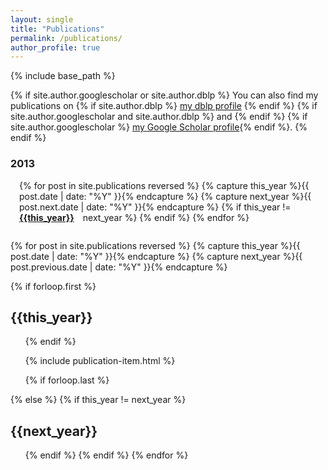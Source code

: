 ```yaml
---
layout: single
title: "Publications"
permalink: /publications/
author_profile: true
---
```


{% include base_path %}

 {% if site.author.googlescholar or site.author.dblp %}
  You can also find my publications on {% if site.author.dblp %} <a href="{{site.author.dblp}}">my dblp profile</a> {% endif %} {% if site.author.googlescholar and site.author.dblp %} and {% endif %} {% if site.author.googlescholar %} <a href="{{site.author.googlescholar}}">my Google Scholar profile</a>{% endif %}.
 {% endif %}

<h3>2013</h3>
<ul style="padding-left: 1em;">
{% for post in site.publications reversed  %}
  {% capture this_year %}{{ post.date | date: "%Y" }}{% endcapture %}
  {% capture next_year %}{{ post.next.date | date: "%Y" }}{% endcapture %}
  {% if this_year != next_year %}
<li style="display: inline; float:left; list-style-type: none; margin-right: 1em; margin-bottom: 0em;"><strong><a href="#{{this_year}}">{{this_year}}</a></strong></li>
  {% endif %}
{% endfor %}
</ul>
<div style="clear: both;"></div>

{% for post in site.publications reversed  %}
  {% capture this_year %}{{ post.date | date: "%Y" }}{% endcapture %}
  {% capture next_year %}{{ post.previous.date | date: "%Y" }}{% endcapture %}

  {% if forloop.first %}
  <h2 id="{{this_year}}">{{this_year}}</h2>
  <ul class="publications">
  {% endif %}

  {% include publication-item.html %}

  {% if forloop.last %}
  </ul>
  {% else %}
  {% if this_year != next_year %}
  </ul>
  <h2 id="{{next_year}}">{{next_year}}</h2>
  <ul>
  {% endif %}
  {% endif %}
{% endfor %}
